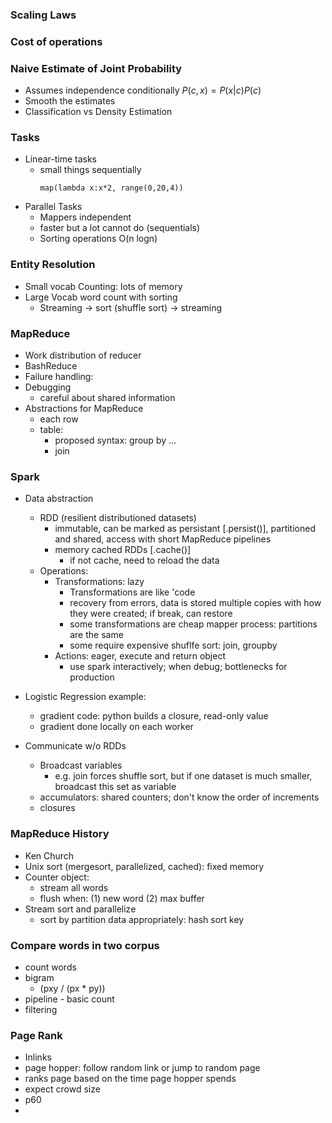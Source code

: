 ### Scaling Laws

### Cost of operations

### Naive Estimate of Joint Probability
- Assumes independence conditionally $P(c,x) = P(x|c) P(c)$
- Smooth the estimates 
- Classification vs Density Estimation

### Tasks
- Linear-time tasks
  - small things sequentially 
    ```
    map(lambda x:x*2, range(0,20,4))
    ```
- Parallel Tasks
  - Mappers independent
  - faster but a lot cannot do (sequentials)
  - Sorting operations O(n logn)

### Entity Resolution
- Small vocab Counting: lots of memory 
- Large Vocab word count with sorting
  - Streaming -> sort (shuffle sort) -> streaming


### MapReduce
- Work distribution of reducer 
- BashReduce
- Failure handling:
- Debugging
  - careful about shared information
- Abstractions for MapReduce
  - each row 
  - table: 
    - proposed syntax: group by ...
    - join
### Spark
- Data abstraction
  - RDD (resilient distributioned datasets)
    - immutable, can be marked as persistant [.persist()], partitioned and shared, access with short MapReduce pipelines
    - memory cached RDDs [.cache()]
      - if not cache, need to reload the data
  - Operations: 
    - Transformations: lazy
      - Transformations are like 'code
      - recovery from errors, data is stored multiple copies with how they were created; if break, can restore
      - some transformations are cheap mapper process: partitions are the same 
      - some require expensive shuflfe sort: join, groupby
    - Actions: eager, execute and return object
      - use spark interactively; when debug; bottlenecks for production
  
- Logistic Regression example:
  - gradient code: python builds a closure, read-only value
  - gradient done locally on each worker

- Communicate w/o RDDs
  - Broadcast variables
    - e.g. join forces shuffle sort, but if one dataset is much smaller, broadcast this set as variable
  - accumulators: shared counters; don't know the order of increments
  - closures

### MapReduce History
- Ken Church
- Unix sort (mergesort, parallelized, cached): fixed memory
- Counter object:
  - stream all words
  - flush when: (1) new word (2) max buffer
- Stream sort and parallelize
  - sort by partition data appropriately: hash sort key


### Compare words in two corpus
- count words
- bigram
  - (pxy / (px * py))
- pipeline - basic count
- filtering


### Page Rank
- Inlinks
- page hopper: follow random link or jump to random page
- ranks page based on the time page hopper spends
- expect crowd size
- p60
- 
